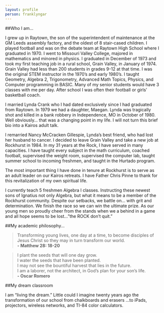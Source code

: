 ```yaml
---
layout: profile
person: franklyngar
---
```

##Who I am...

I grew up in Raytown, the son of the superintendent of maintenance at the GM Leeds assembly factory, and the oldest of 8 stair-cased children.  I played football and was on the debate team at Raytown High School where I graduated in 1970.  I went to Missouri Valley College, majored in mathematics and minored in physics.  I graduated in December of 1973 and took my first teaching job in a rural school, Grain Valley, in January of 1974.  Grain Valley had less than 200 students in grades 9-12 at that time.  I was the original STEM instructor in the 1970’s and early 1980’s.  I taught Geometry, Algebra 2, Trigonometry, Advanced Math Topics, Physics, and Computer programming in BASIC.  Many of my senior students would have 3 classes with me per day.  After school I was often their football or girls’ basketball coach.

I married Lynda Crank who I had dated exclusively since I had graduated from Raytown.   In 1979 we had a daughter, Maegan.  Lynda was tragically shot and killed in a bank robbery in Independence, MO in October of 1980.  Well obviously… that was a changing point in my life.  I will not turn this brief bio into a Kairos adult talk. 

I remarried Nancy McCracken Gillespie, Lynda’s best friend, who had lost her husband to cancer.  I decided to leave Grain Valley and take a new job at Rockhurst in 1984.  In my 31 years at the Rock, I have served in many capacities.  I have taught every subject in the math curriculum, coached football, supervised the weight room, supervised the computer lab, taught summer school to incoming freshmen, and taught in the Hurtado program.  

The most important thing I have done in tenure at Rockhurst is to serve as an adult leader on our Kairos retreats.  I have Father Chris Pinne to thank for this revitalization of my own spiritual life.

I currently teach 5 freshmen Algebra I classes.  Instructing these newest sons of Ignatius not only Algebra, but what it means to be a member of the Rockhurst community.  Despite our setbacks, we battle on… with grit and determination.  We finish the race so we can win the ultimate prize.  As our young men so proudly cheer from the stands when we a behind in a game and all hope seems to be lost…”the ROCK don’t quit.”  

##My academic philosophy...

<blockquote>Transforming young lives, one day at a time, to become disciples of Jesus Christ so they may in turn transform our world.
<br><strong> - Matthew 28: 18-20</strong>
</blockquote>

<blockquote>I plant the seeds that will one day grow.
<br>I water the seeds that have been planted.
<br>I may not see the bountiful harvest that lies in the future.
<br>I am a laborer, not the architect, in God’s plan for your son’s life.
<br><strong> - Oscar Romero</strong>
</blockquote>

##My dream classroom

I am “living the dream.”  Little could I imagine twenty years ago the transformation of our school from chalkboards and erasers …to iPads, projectors, wireless networks, and TI-84 color calculators.
